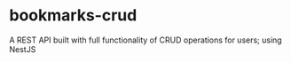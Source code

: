 # bookmarks-crud
A REST API built with full functionality of CRUD operations for users; using NestJS
